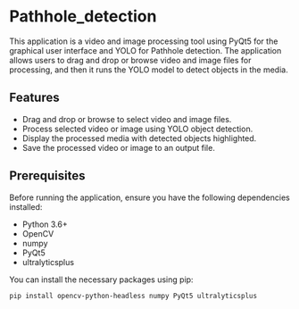# Pathhole_detection



This application is a video and image processing tool using PyQt5 for the graphical user interface and YOLO for Pathhole detection. The application allows users to drag and drop or browse video and image files for processing, and then it runs the YOLO model to detect objects in the media.

## Features

- Drag and drop or browse to select video and image files.
- Process selected video or image using YOLO object detection.
- Display the processed media with detected objects highlighted.
- Save the processed video or image to an output file.

## Prerequisites

Before running the application, ensure you have the following dependencies installed:

- Python 3.6+
- OpenCV
- numpy
- PyQt5
- ultralyticsplus

You can install the necessary packages using pip:

```sh
pip install opencv-python-headless numpy PyQt5 ultralyticsplus
